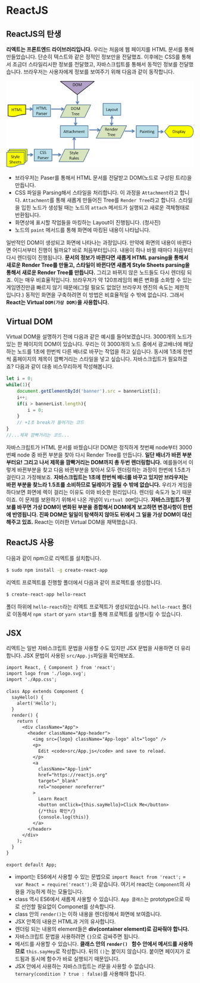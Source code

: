 # ReactJS

## ReactJS의 탄생

**리엑트는 프론트엔드 라이브러리입니다.** 우리는 처음에 웹 페이지를 HTML 문서를 통해 만들었습니다. 단순히 텍스트와 같은 정적인 정보만을 전달했죠. 이후에는 CSS를 통해서 조금더 스타일리시한 정보를 전달했고, 자바스크립트를 통해서 동적인 정보를 전달했습니다. 브라우저는 사용자에게 정보를 보여주기 위해 다음과 같이 동작합니다.

![workflow](browserWorkflow.png)

* 브라우저는 Paser를 통해서 HTML 문서를 전달받고 DOM(노드로 구성된 트리)을 만듭니다. 
* CSS 파일을 Parsing해서 스타일을 처리합니다. 이 과정을 `Attachment`라고 합니다. `Attachment`를 통해 새롭게 만들어진 Tree를 `Render Tree`라고 합니다. 스타일을 입힌 노드가 생성될 때는 노드의 `attach` 메서드가 실행되고 새로운 객체형태로 반환됩니다.
* 화면상에 표시할 작업들을 마킹하는 Layout이 진행됩니다. (청사진)
* 노드의 `paint` 메서드를 통해 화면에 마킹된 내용이 나타납니다.

일반적인 DOM이 생성되고 화면에 나타나는 과정입니다. 만약에 화면의 내용이 바뀐다면 어디서부터 진행이 될까요? 바로 처음부터입니다. 내용이 하나 바뀔 때마다 처음부터 다시 렌더링이 진행됩니다. **문서의 정보가 바뀐다면 새롭게 HTML parsing을 통해서 새로운 Render Tree를 만들고, 스타일이 바뀐다면 새롭게 Style Sheets parsing을 통해서 새로운 Render Tree를 만듭니다.** 그리고 바뀌지 않은 노드들도 다시 렌더링 되죠. 이는 매우 비효율적입니다. 브라우저가 약 120프레임의 빠른 변화를 소화할 수 있는 게임엔진만큼 빠르지 않기 때문에(그럴 필요도 없었던 브라우저 엔진의 속도는 제한적입니다.) 동적인 화면을 구축하려면 이 방법은 비효율적일 수 밖에 없습니다. 그래서 **React는 Virtual `DOM(가상 DOM)`을 사용합니다.**

## Virtual DOM

Virtual DOM을 설명하기 전에 다음과 같은 예시를 들어보겠습니다. 3000개의 노드가 있는 한 페이지의 DOM이 있습니다. 우리는 이 3000개의 노드 중에서 광고배너에 해당하는 노드를 1초에 한번씩 다른 배너로 바꾸는 작업을 하고 싶습니다. 동시에 1초에 한번씩 홈페이지의 제목이 깜빡거리는 스타일을 넣고 싶습니다. 자바스크립트가 필요하겠죠? 다음과 같이 대충 비스무리하게 작성해봅니다.

```javascript
let i = 0;
while(1){
	document.getElementById('banner').src = bannerList[i];
	i++;
    if(i > bannerList.length){
        i = 0;
    }
    // +1초 break가 들어가는 코드
}
//...제목 깜빡거리는 코드...
```

자바스크립트가 HTML 문서를 바꿨습니다! DOM은 정직하게 첫번째 node부터 3000번째 node 중 바뀐 부분을 찾아 다시 Render Tree를 만듭니다. **일단 배너가 바뀐 부분부터요! 그리고 나서 제목을 깜빡거리는 DOM까지 총 두번 렌더링합니다.** 예를들어서 이렇게 바뀐부분을 찾고 다음 바뀐부분을 찾아서 모두 렌더링하는 과정이 한번에 1.5초가 걸린다고 가정해보죠. **자바스크립트는 1초에 한번씩 배너를 바꾸고 있지만 브라우저는 바뀐 부분을 찾느라 1.5초를 소비하므로 딜레이가 걸릴 수 밖에 없습니다.** 우리가 게임을 하다보면 화면에 렉이 걸리는 이유도 이와 비슷한 원리입니다. 렌더링 속도가 늦기 때문이죠. 이 문제를 보완하기 위해서 나온 개념이 `Virtual DOM`입니다. **자바스크립트가 정보를 바꾸면 가상 DOM이 변화된 부분을 종합해서 DOM에게 보고하면 변경사항이 한번에 반영됩니다. 진짜 DOM은 일일이 탐색하지 않아도 뒤에서 그 일을 가상 DOM이 대신해주고 있죠.** React는 이러한 Virtual DOM을 채택했습니다. 

## ReactJS 사용

다음과 같이 npm으로 리엑트를 설치합니다.

```bash
$ sudo npm install -g create-react-app
```

리엑트 프로젝트를 진행할 폴더에서 다음과 같이 프로젝트를 생성합니다.

```bash
$ create-react-app hello-react
```

폴더 하위에 `hello-react`라는 리엑트 프로젝트가 생성되었습니다. `hello-react` 폴더로 이동해서 `npm start` or `yarn start`를 통해 프로젝트를 실행시킬 수 있습니다.



## JSX

리엑트는 일반 자바스크립트 문법을 사용할 수도 있지만 JSX 문법을 사용하면 더 유리합니다. JSX 문법이 사용된 `src/App.js`파일을 확인해보죠.

```react
import React, { Component } from 'react';
import logo from './logo.svg';
import './App.css';

class App extends Component {
  sayHello() {
    alert('Hello');
  }
  render() {
    return (
      <div className="App">
        <header className="App-header">
          <img src={logo} className="App-logo" alt="logo" />
          <p>
            Edit <code>src/App.js</code> and save to reload.
          </p>
          <a
            className="App-link"
            href="https://reactjs.org"
            target="_blank"
            rel="noopener noreferrer"
          >
            Learn React
            <button onClick={this.sayHello}>Click Me</button>
			{/*this 확인*/}
            {console.log(this)}
          </a>
        </header>
      </div>
    );
  }
}

export default App;
```

* import는 ES6에서 사용할 수 있는 문법으로 `import React from 'react';` = `var React = require('react');`와 같습니다. 여기서 react는 `Component`의 사용을 가능하게 하는 모듈입니다.
* class 역시 ES6에서 새롭게 사용할 수 있습니다. `App 클래스`는 prototype으로 따로 선언할 필요없이 Componet를 상속합니다.
* class 안의 `render()`는 이하 내용을 렌더링해서 화면에 보여줍니다.
* JSX 안쪽의 내용은 HTML과 거의 유사합니다.
* 렌더링 되는 내용의 element들은 **div(container element)로 감싸줘야 합니다.**
* 자바스크립트 문법을 사용하려면 `{}`으로 감싸주면 됩니다.
* 메서드를 사용할 수 있습니다. **클래스 안의 `render() ` 함수 안에서 메서드를 사용하므로** `this.sayHey`로 작성합니다. 뒤의 `()`는 붙이지 않습니다. 붙이면 페이지가 로드됨과 동시에 함수가 바로 실행되기 때문입니다.
* JSX 안에서 사용하는 자바스크립트는 if문을 사용할 수 없습니다. `ternary(condition ? true : false)`를 사용해야 합니다.

